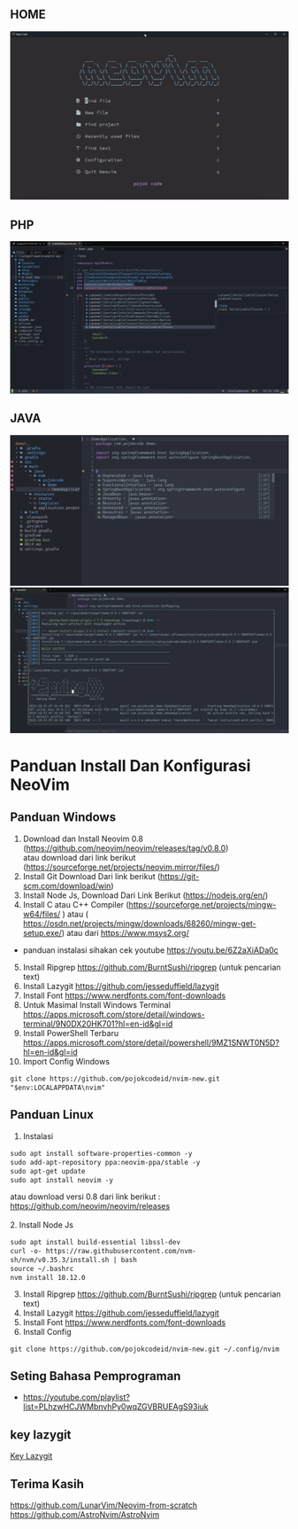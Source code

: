 ## HOME

![home!](img/home.png)

## PHP

![LARAVEL!](img/laravel.jpeg)

## JAVA

![JAVA!](img/Spring_boot_code.jpeg)
![JAVA!](img/terminal_spring_boot.jpeg)

# Panduan Install Dan Konfigurasi NeoVim

## Panduan Windows

1. Download dan Install Neovim 0.8 (https://github.com/neovim/neovim/releases/tag/v0.8.0) <br> atau download dari link berikut (https://sourceforge.net/projects/neovim.mirror/files/)
2. Install Git Download Dari link berikut (https://git-scm.com/download/win)
3. Install Node Js, Download Dari Link Berikut (https://nodejs.org/en/)
4. Install C atau C++ Compiler (https://sourceforge.net/projects/mingw-w64/files/ ) atau ( https://osdn.net/projects/mingw/downloads/68260/mingw-get-setup.exe/) atau dari https://www.msys2.org/

- panduan instalasi sihakan cek youtube https://youtu.be/6Z2aXiADa0c

5. Install Ripgrep https://github.com/BurntSushi/ripgrep (untuk pencarian text)
6. Install Lazygit https://github.com/jesseduffield/lazygit
7. Install Font https://www.nerdfonts.com/font-downloads
8. Untuk Masimal Install Windows Terminal https://apps.microsoft.com/store/detail/windows-terminal/9N0DX20HK701?hl=en-id&gl=id
9. Install PowerShell Terbaru https://apps.microsoft.com/store/detail/powershell/9MZ1SNWT0N5D?hl=en-id&gl=id
10. Import Config Windows

```
git clone https://github.com/pojokcodeid/nvim-new.git "$env:LOCALAPPDATA\nvim"
```

## Panduan Linux

1.  Instalasi

```
sudo apt install software-properties-common -y
sudo add-apt-repository ppa:neovim-ppa/stable -y
sudo apt-get update
sudo apt install neovim -y
```

atau download versi 0.8 dari link berikut : https://github.com/neovim/neovim/releases<br><br> 2. Install Node Js

```
sudo apt install build-essential libssl-dev
curl -o- https://raw.githubusercontent.com/nvm-sh/nvm/v0.35.3/install.sh | bash
source ~/.bashrc
nvm install 18.12.0
```

3.  Install Ripgrep https://github.com/BurntSushi/ripgrep (untuk pencarian text)
4.  Install Lazygit https://github.com/jesseduffield/lazygit
5.  Install Font https://www.nerdfonts.com/font-downloads
6.  Install Config

```
git clone https://github.com/pojokcodeid/nvim-new.git ~/.config/nvim
```

## Seting Bahasa Pemprograman

- https://youtube.com/playlist?list=PLhzwHCJWMbnvhPy0wqZGVBRUEAgS93iuk

## key lazygit

<a href="https://github.com/jesseduffield/lazygit/blob/master/docs/keybindings/Keybindings_en.md?fbclid=IwAR3BogewbYeP0PbPY1pewCkq2c3PKua3eHi-00rHpdSdz9gSKrY71Pv10u4" target="_blank">Key Lazygit</a>

## Terima Kasih

https://github.com/LunarVim/Neovim-from-scratch <br>
https://github.com/AstroNvim/AstroNvim
